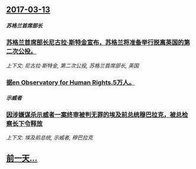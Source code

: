 ## [2017-03-13](/news/2017/03/13/index.md)

##### 苏格兰首席部长
### [苏格兰首席部长尼古拉·斯特金宣布，苏格兰将准备举行脱离英国的第二次公投。 ](/news/2017/03/13/苏格兰首席部长尼古拉-斯特金宣布-苏格兰将准备举行脱离英国的第二次公投.md)
_上下文: 尼古拉·斯特金, 第二次公投, 苏格兰首席部长, 英国_

##### 
### [据en Observatory for Human Rights.5万人。 ](/news/2017/03/13/据en-Observatory-for-Human-Rights5万人.md)
##### 示威者
### [因涉嫌谋杀示威者一案终审被判无罪的埃及前总统穆巴拉克，被总检察长下令释放](/news/2017/03/13/因涉嫌谋杀示威者一案终审被判无罪的埃及前总统穆巴拉克-被总检察长下令释放.md)
_上下文: 埃及前总统, 示威者, 穆巴拉克_

## [前一天...](/news/2017/03/12/index.md)

